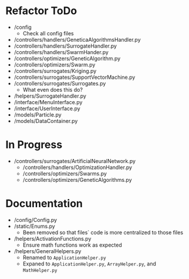 # Refactor ToDo
   - /config
      - Check all config files
   - /controllers/handlers/GeneticaAlgorithmsHandler.py
   - /controllers/handlers/SurrogateHandler.py
   - /controllers/handlers/SwarmHander.py
   - /controllers/optimizers/GeneticAlgorithm.py
   - /controllers/optimizers/Swarm.py
   - /controllers/surrogates/Kriging.py
   - /controllers/surrogates/SupportVectorMachine.py
   - /controllers/surrogates/Surrogates.py
      - What even does this do?
   - /helpers/SurrogateHandler.py
   - /interface/MenuInterface.py
   - /interface/UserInterface.py
   - /models/Particle.py
   - /models/DataContainer.py

# In Progress
   - /controllers/surrogates/ArtificialNeuralNetwork.py
      - /controllers/handlers/OptimizationHandler.py
      - /controllers/optimizers/Swarms.py
      - /controllers/optimizers/GeneticAlgorithms.py

# Documentation
   - /config/Config.py
   - /static/Enums.py
      - Been removed so that files` code is more centralized to those files
   - /helpers/ActivationFunctions.py
      - Ensure math functions work as expected
   - /helpers/GeneralHelpers.py
      - Renamed to `ApplicationHelper.py`
      - Expaned to `ApplicationHelper.py`,  `ArrayHelper.py`,  and `MathHelper.py`